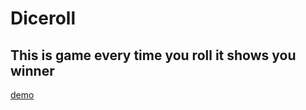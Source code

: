 # Diceroll

## This is game every time you roll it shows you winner

<a href="https://clinquant-daffodil-7a7eb1.netlify.app/" > demo</a>
